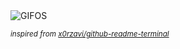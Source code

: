 <div align="justify">
<picture>
    <source media="(prefers-color-scheme: dark)" srcset="https://i.ibb.co/FhswJK0/output-gif.gif">
    <source media="(prefers-color-scheme: light)" srcset="https://i.ibb.co/FhswJK0/output-gif.gif">
    <img alt="GIFOS" src="https://i.ibb.co/FhswJK0/output-gif.gif">
</picture>

<sub><i>inspired from [x0rzavi/github-readme-terminal](https://github.com/x0rzavi/github-readme-terminal)</i></sub>

</div>

<!-- Image deletion URL: https://ibb.co/Rgh0P9B/b7d9b6bdc671973293384d31566fb7bc -->